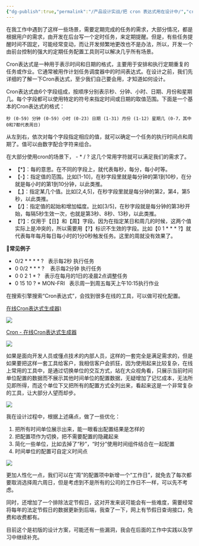 ```yaml
---
{"dg-publish":true,"permalink":"/产品设计实战/把 cron 表达式用在设计中/","created":"2023-10-06T23:52:10.000+08:00","updated":"2023-10-26T14:56:52.760+08:00"}
---
```



在我工作中遇到了这样一些场景，需要定期完成的任务的需求，大部分情况，都是根据用户的需求，由开发在后台写一个定时任务，来定期提醒。但是，有些任务提醒时间不固定，可能经常变动，而让开发频繁地更改也不是办法，所以，开发一个由前台控制的强大的定期任务配置工具则可以解决几乎所有场景。

Cron表达式是一种用于表示时间和日期的格式，主要用于安排和执行定期重复的任务或作业。它通常被用作计划任务调度器中的时间表达式。在设计之前，我们先详细的了解一下Cron表达式，至少我们自己要会用，才知道如何设计。

Cron表达式由6个字段组成，按顺序分别表示秒、分钟、小时、日期、月份和星期几。每个字段都可以使用特定的符号来指定时间或日期的取值范围。下面是一个基本的Cron表达式的格式：

```
秒 (0-59) 分钟 (0-59) 小时 (0-23) 日期 (1-31) 月份 (1-12) 星期几 (0-7，其中0和7都代表周日)
```

从左到右，依次对每个字段指定相应的值，就可以确定一个任务的执行时间点和周期了。值可以由数字配合字符来组合。

在大部分使用cron的场景下， - * / ? 这几个常用字符就可以满足我们的需求了。

- 【*】：每的意思。在不同的字段上，就代表每秒，每分，每小时等。
- 【-】：指定值的范围。比如[1-10]，在秒字段里就是每分钟的第1到10秒，在分就是每小时的第1到10分钟，以此类推。
- 【,】：指定某几个值。比如[2,4,5]，在秒字段里就是每分钟的第2，第4，第5秒，以此类推。
- 【/】：指定值的起始和增加幅度。比如[3/5]，在秒字段就是每分钟的第3秒开始，每隔5秒生效一次，也就是第3秒、8秒、13秒，以此类推。
- 【?】：仅用于【日】和【周】字段。因为在指定某日和周几的时候，这两个值实际上是冲突的，所以需要用【?】标识不生效的字段。比如【0 1 * * * ?】就代表每年每月每日每小时的1分0秒触发任务。这里的周就没有效果了。

**🌰常见例子**
- 0/2 * * * * ?   表示每2秒 执行任务
- 0 0/2 * * * ?    表示每2分钟 执行任务
- 0 0 2 1 * ?   表示在每月的1日的凌晨2点调整任务
- 0 15 10 ? * MON-FRI   表示周一到周五每天上午10:15执行作业

在搜索引擎搜索“Cron表达式”，会找到很多在线的工具，可以做可视化配置。

[在线Cron表达式生成器)](https://cron.qqe2.com/)

![](https://s2.loli.net/2023/10/26/98Gojab5BncMYPF.png)

[Cron - 在线Cron表达式生成器](http://cron.ciding.cc/)

![](https://s2.loli.net/2023/10/26/gsob7hp6y9KJdnj.png)

如果是面向开发人员或懂点技术的内部人员，这样的一套完全是满足需求的，但是如果要把这样一套工具给客户，我相信客户会抓狂，因为使用起来比较复杂，在线上常用的工具中，是通过切换单位的交互方式，站在大众视角看，只展示当前时间单位配置的数据而不展示其他时间单位的配置数据，无疑增加了记忆成本，无法所见即所得，而这个单位下又把所有的配置方式全列出来，看起来这是一个非常复杂的工具，让大部分人望而却步。

![](https://s2.loli.net/2023/10/26/bl7UDZ4orvRPf6J.png)

我在设计过程中，根据上述痛点，做了一些优化：
1. 把所有时间单位展示出来，能一眼看出配置结果是怎样的
2. 把配置项作为切换，把不需要配置的隐藏起来
3. 简化一些单位，比如去掉了“秒”，“时分”使用时间组件结合在一起配置
4. 时间单位的配置可自定义时间点

![](https://s2.loli.net/2023/10/26/HaKz9kfeInDiVoX.png)

更加人性化一点，我们可以在“周”的配置项中新增一个“工作日”，就免去了每次都要取消选择周六周日，但是考虑到不是所有的公司的工作日不一样，可以先不考虑。

同时，还增加了一个排除法定节假日，这对开发来说可能会有一些难度，需要经常将每年的法定节假日的数据更新到后端，我查了一下，网上有节假日查询接口，免费和收费都有。

目前这个是初版的设计方案，可能还有一些漏洞，我会在后面的工作中实践以及学习中继续补充。